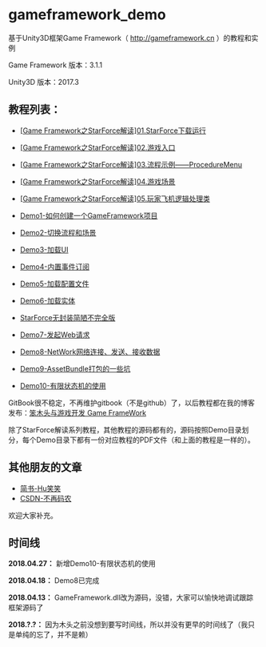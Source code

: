 # gameframework_demo
基于Unity3D框架Game Framework（ http://gameframework.cn ）的教程和实例

Game Framework 版本：3.1.1

Unity3D 版本：2017.3

## 教程列表：
 - [[Game Framework之StarForce解读]01.StarForce下载运行](http://www.benmutou.com/archives/2473)
 - [[Game Framework之StarForce解读]02.游戏入口](http://www.benmutou.com/archives/2486)
 - [[Game Framework之StarForce解读]03.流程示例——ProcedureMenu](http://www.benmutou.com/archives/2495)
 - [[Game Framework之StarForce解读]04.游戏场景](http://www.benmutou.com/archives/2507)
 - [[Game Framework之StarForce解读]05.玩家飞机逻辑处理类](http://www.benmutou.com/archives/2521)
 
 - [Demo1-如何创建一个GameFramework项目](http://www.benmutou.com/archives/2535)
 - [Demo2-切换流程和场景](http://www.benmutou.com/archives/2548)
 - [Demo3-加载UI](http://www.benmutou.com/archives/2564)
 - [Demo4-内置事件订阅](http://www.benmutou.com/archives/2571)
 - [Demo5-加载配置文件](http://www.benmutou.com/archives/2579)
 - [Demo6-加载实体](http://www.benmutou.com/archives/2587)
 - [StarForce无封装简陋不完全版](http://www.benmutou.com/archives/2597)
 - [Demo7-发起Web请求](http://www.benmutou.com/archives/2603)
 - [Demo8-NetWork网络连接、发送、接收数据](http://www.benmutou.com/archives/2630)
 - [Demo9-AssetBundle打包的一些坑](http://www.benmutou.com/archives/2615)
 - [Demo10-有限状态机的使用](http://www.benmutou.com/archives/2643)
 
GitBook很不稳定，不再维护gitbook（不是github）了，以后教程都在我的博客发布：[笨木头与游戏开发 Game FrameWork](http://www.benmutou.com/archives/category/unity3d/game-framework)

除了StarForce解读系列教程，其他教程的源码都有的，源码按照Demo目录划分，每个Demo目录下都有一份对应教程的PDF文件（和上面的教程是一样的）。


## 其他朋友的文章

 - [简书-Hu笑笑](https://www.jianshu.com/nb/24102104)
 - [CSDN-不再码农](https://blog.csdn.net/zphshiwo/article/category/7542068)
 
 欢迎大家补充。

## 时间线
**2018.04.27：** 新增Demo10-有限状态机的使用

**2018.04.18：** Demo8已完成

**2018.04.13：** GameFramework.dll改为源码，没错，大家可以愉快地调试跟踪框架源码了

**2018.?.?：** 因为木头之前没想到要写时间线，所以并没有更早的时间线了（我只是单纯的忘了，并不是赖）

